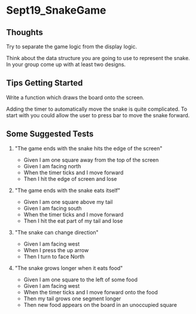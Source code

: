 # Sept19_SnakeGame


## Thoughts

Try to separate the game logic from the display logic.

Think about the data structure you are going to use to represent the snake.  In your group come up with at least two designs.

## Tips Getting Started

Write a function which draws the board onto the screen.

Adding the timer to automatically move the snake is quite complicated.  To start with you could allow the user to press bar to move the snake forward.



## Some Suggested Tests

1. "The game ends with the snake hits the edge of the screen"

    *   Given I am one square away from the top of the screen
    *   Given I am facing north
    *   When the timer ticks and I move forward
    *   Then I hit the edge of screen and lose


2. "The game ends with the snake eats itself"

    *   Given I am one square above my tail
    *   Given I am facing south
    *   When the timer ticks and I move forward
    *   Then I hit the eat part of my tail and lose

3. "The snake can change direction"

    *   Given I am facing west
    *   When I press the up arrow
    *   Then I turn to face North

4. "The snake grows longer when it eats food"

    *   Given I am one square to the left of some food
    *   Given I am facing west
    *   When the timer ticks and I move forward onto the food
    *   Then my tail grows one segment longer
    *   Then new food appears on the board in an unoccupied square



